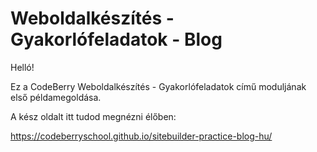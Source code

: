 # Weboldalkészítés - Gyakorlófeladatok - Blog

Helló!

Ez a CodeBerry Weboldalkészítés - Gyakorlófeladatok című moduljának első példamegoldása.

A kész oldalt itt tudod megnézni élőben:

https://codeberryschool.github.io/sitebuilder-practice-blog-hu/
